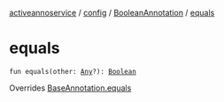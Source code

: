 [activeannoservice](../../index.md) / [config](../index.md) / [BooleanAnnotation](index.md) / [equals](./equals.md)

# equals

`fun equals(other: `[`Any`](https://kotlinlang.org/api/latest/jvm/stdlib/kotlin/-any/index.html)`?): `[`Boolean`](https://kotlinlang.org/api/latest/jvm/stdlib/kotlin/-boolean/index.html)

Overrides [BaseAnnotation.equals](../-base-annotation/equals.md)


